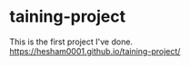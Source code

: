 # taining-project
This is the first project I've done.  
https://hesham0001.github.io/taining-project/
